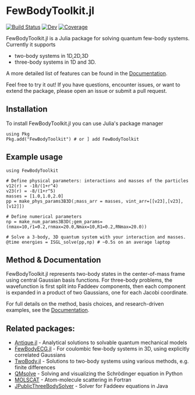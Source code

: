 # FewBodyToolkit.jl

[![Build Status](https://github.com/lhapp27/FewBodyToolkit.jl/actions/workflows/CI.yml/badge.svg?branch=main)](https://github.com/lhapp27/FewBodyToolkit.jl/actions/workflows/CI.yml?query=branch%3Amain)
[![Dev](https://img.shields.io/badge/docs-dev-blue.svg)](https://lhapp27.github.io/FewBodyToolkit.jl/dev/)
[![Coverage](https://codecov.io/gh/lhapp27/FewBodyToolkit.jl/branch/main/graph/badge.svg)](https://codecov.io/gh/lhapp27/FewBodyToolkit.jl)

FewBodyToolkit.jl is a Julia package for solving quantum few-body systems. Currently it supports
- two-body systems in 1D,2D,3D
- three-body systems in 1D and 3D.

A more detailed list of features can be found in the [Documentation](https://lhapp27.github.io/FewBodyToolkit.jl/dev/).

Feel free to try it out! If you have questions, encounter issues, or want to extend the package, please open an issue or submit a pull request.

## Installation
To install FewBodyToolkit.jl you can use Julia's package manager
```
using Pkg
Pkg.add("FewBodyToolkit") # or ] add FewBodyToolkit
```

## Example usage
```
using FewBodyToolkit

# Define physical parameters: interactions and masses of the particles
v12(r) = -10/(1+r^4)
v23(r) = -8/(1+r^5)
masses = [1.0,1.0,2.0]
pp = make_phys_params3B3D(;mass_arr = masses, vint_arr=[[v23],[v23],[v12]])

# Define numerical parameters
np = make_num_params3B3D(;gem_params=(nmax=10,r1=0.2,rnmax=20.0,Nmax=10,R1=0.2,RNmax=20.0))

# Solve a 3-body, 3D quantum system with your interaction and masses.
@time energies = ISGL_solve(pp,np) # ~0.5s on an average laptop
```

## Method & Documentation
FewBodyToolkit.jl represents two-body states in the center-of-mass frame using central Gaussian basis functions. For three-body problems, the wavefunction is first split into Faddeev components, then each component is expanded in a product of two Gaussians, one for each Jacobi coordinate.

For full details on the method, basis choices, and research-driven examples, see the [Documentation](https://lhapp27.github.io/FewBodyToolkit.jl/dev/).


## Related packages:
- [Antique.jl](https://github.com/ohno/Antique.jl) - Analytical solutions to solvable quantum mechanical models
- [FewBodyECG.jl](https://github.com/JuliaFewBody/FewBodyECG.jl) - For coulombic few-body systems in 3D, using explicitly correlated Gaussians
- [TwoBody.jl](https://github.com/ohno/TwoBody.jl) - Solutions to two-body systems using various methods, e.g. finite differences
- [QMsolve](https://github.com/quantum-visualizations/qmsolve) - Solving and visualizing the Schrödinger equation in Python
- [MOLSCAT](https://github.com/molscat/molscat) -  Atom-molecule scattering in Fortran
- [JPublicThreeBodySolver](https://github.com/roudnev/JPublicThreeBodySolver) - Solver for Faddeev equations in Java